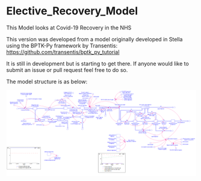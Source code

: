 # Elective_Recovery_Model
This Model looks at Covid-19 Recovery in the NHS

This version was developed from a model originally developed in Stella using the BPTK-Py framework by Transentis: https://github.com/transentis/bptk_py_tutorial 

It is still in development but is starting to get there. If anyone would like to submit an issue or pull request feel free to do so.

The model structure is as below:

![Elective_Recovery_Model](https://github.com/ReallyUsefulModels/Elective_Recovery_Model/blob/main/Elective_Recovery_Model.PNG)